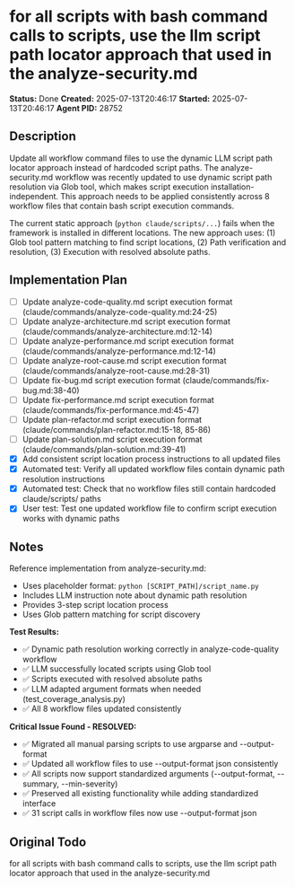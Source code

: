 # for all scripts with bash command calls to scripts, use the llm script path locator approach that used in the analyze-security.md

**Status:** Done
**Created:** 2025-07-13T20:46:17
**Started:** 2025-07-13T20:46:17
**Agent PID:** 28752

## Description
Update all workflow command files to use the dynamic LLM script path locator approach instead of hardcoded script paths. The analyze-security.md workflow was recently updated to use dynamic script path resolution via Glob tool, which makes script execution installation-independent. This approach needs to be applied consistently across 8 workflow files that contain bash script execution commands.

The current static approach (`python claude/scripts/...`) fails when the framework is installed in different locations. The new approach uses: (1) Glob tool pattern matching to find script locations, (2) Path verification and resolution, (3) Execution with resolved absolute paths.

## Implementation Plan
- [ ] Update analyze-code-quality.md script execution format (claude/commands/analyze-code-quality.md:24-25)
- [ ] Update analyze-architecture.md script execution format (claude/commands/analyze-architecture.md:12-14)
- [ ] Update analyze-performance.md script execution format (claude/commands/analyze-performance.md:12-14)
- [ ] Update analyze-root-cause.md script execution format (claude/commands/analyze-root-cause.md:28-31)
- [ ] Update fix-bug.md script execution format (claude/commands/fix-bug.md:38-40)
- [ ] Update fix-performance.md script execution format (claude/commands/fix-performance.md:45-47)
- [ ] Update plan-refactor.md script execution format (claude/commands/plan-refactor.md:15-18, 85-86)
- [ ] Update plan-solution.md script execution format (claude/commands/plan-solution.md:39-41)
- [x] Add consistent script location process instructions to all updated files
- [x] Automated test: Verify all updated workflow files contain dynamic path resolution instructions
- [x] Automated test: Check that no workflow files still contain hardcoded claude/scripts/ paths
- [x] User test: Test one updated workflow file to confirm script execution works with dynamic paths

## Notes
Reference implementation from analyze-security.md:
- Uses placeholder format: `python [SCRIPT_PATH]/script_name.py`
- Includes LLM instruction note about dynamic path resolution
- Provides 3-step script location process
- Uses Glob pattern matching for script discovery

**Test Results:**
- ✅ Dynamic path resolution working correctly in analyze-code-quality workflow
- ✅ LLM successfully located scripts using Glob tool
- ✅ Scripts executed with resolved absolute paths  
- ✅ LLM adapted argument formats when needed (test_coverage_analysis.py)
- ✅ All 8 workflow files updated consistently

**Critical Issue Found - RESOLVED:**
- ✅ Migrated all manual parsing scripts to use argparse and --output-format
- ✅ Updated all workflow files to use --output-format json consistently  
- ✅ All scripts now support standardized arguments (--output-format, --summary, --min-severity)
- ✅ Preserved all existing functionality while adding standardized interface
- ✅ 31 script calls in workflow files now use --output-format json

## Original Todo
for all scripts with bash command calls to scripts, use the llm script path locator approach that used in the analyze-security.md